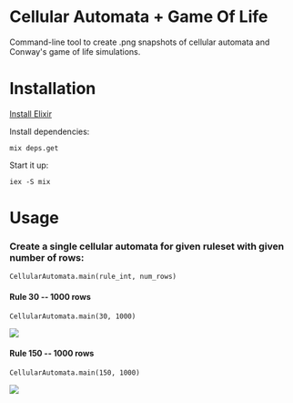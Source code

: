 # Cellular Automata + Game Of Life
Command-line tool to create .png snapshots of cellular automata and Conway's game of life simulations.

# Installation
[Install Elixir](https://elixir-lang.org/install.html)

Install dependencies:

```mix deps.get```

Start it up:

```iex -S mix```

# Usage

### Create a single cellular automata for given ruleset with given number of rows:

```CellularAutomata.main(rule_int, num_rows)```

#### Rule 30 -- 1000 rows

```CellularAutomata.main(30, 1000)```

![](https://i.imgur.com/L0jjckx.png)

#### Rule 150 -- 1000 rows

```CellularAutomata.main(150, 1000)```

![](https://imgur.com/HwAPI4X.png)
